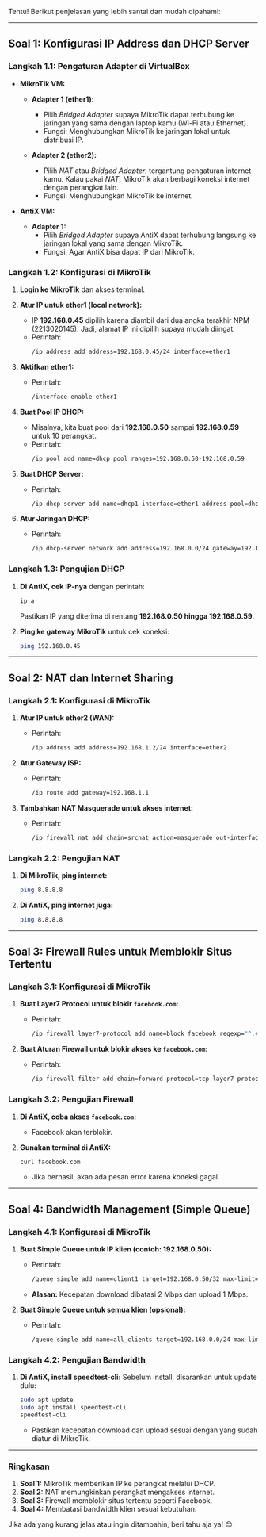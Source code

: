 Tentu! Berikut penjelasan yang lebih santai dan mudah dipahami:

---

## **Soal 1: Konfigurasi IP Address dan DHCP Server**

### **Langkah 1.1: Pengaturan Adapter di VirtualBox**
- **MikroTik VM:**
  - **Adapter 1 (ether1):**  
    - Pilih *Bridged Adapter* supaya MikroTik dapat terhubung ke jaringan yang sama dengan laptop kamu (Wi-Fi atau Ethernet).
    - Fungsi: Menghubungkan MikroTik ke jaringan lokal untuk distribusi IP.
  
  - **Adapter 2 (ether2):**  
    - Pilih *NAT* atau *Bridged Adapter*, tergantung pengaturan internet kamu. Kalau pakai *NAT*, MikroTik akan berbagi koneksi internet dengan perangkat lain.
    - Fungsi: Menghubungkan MikroTik ke internet.

- **AntiX VM:**
  - **Adapter 1:**  
    - Pilih *Bridged Adapter* supaya AntiX dapat terhubung langsung ke jaringan lokal yang sama dengan MikroTik.
    - Fungsi: Agar AntiX bisa dapat IP dari MikroTik.

### **Langkah 1.2: Konfigurasi di MikroTik**
1. **Login ke MikroTik** dan akses terminal.
   
2. **Atur IP untuk ether1 (local network):**  
   - IP **192.168.0.45** dipilih karena diambil dari dua angka terakhir NPM (2213020145). Jadi, alamat IP ini dipilih supaya mudah diingat.
   - Perintah:
     ```bash
     /ip address add address=192.168.0.45/24 interface=ether1
     ```
   
3. **Aktifkan ether1:**
   - Perintah:
     ```bash
     /interface enable ether1
     ```
   
4. **Buat Pool IP DHCP:**  
   - Misalnya, kita buat pool dari **192.168.0.50** sampai **192.168.0.59** untuk 10 perangkat.
   - Perintah:
     ```bash
     /ip pool add name=dhcp_pool ranges=192.168.0.50-192.168.0.59
     ```

5. **Buat DHCP Server:**  
   - Perintah:
     ```bash
     /ip dhcp-server add name=dhcp1 interface=ether1 address-pool=dhcp_pool disabled=no
     ```

6. **Atur Jaringan DHCP:**  
   - Perintah:
     ```bash
     /ip dhcp-server network add address=192.168.0.0/24 gateway=192.168.0.45 dns-server=8.8.8.8
     ```

### **Langkah 1.3: Pengujian DHCP**
1. **Di AntiX, cek IP-nya** dengan perintah:
   ```bash
   ip a
   ```
   Pastikan IP yang diterima di rentang **192.168.0.50 hingga 192.168.0.59**.

2. **Ping ke gateway MikroTik** untuk cek koneksi:
   ```bash
   ping 192.168.0.45
   ```

---

## **Soal 2: NAT dan Internet Sharing**

### **Langkah 2.1: Konfigurasi di MikroTik**
1. **Atur IP untuk ether2 (WAN):**  
   - Perintah:
     ```bash
     /ip address add address=192.168.1.2/24 interface=ether2
     ```
   
2. **Atur Gateway ISP:**  
   - Perintah:
     ```bash
     /ip route add gateway=192.168.1.1
     ```

3. **Tambahkan NAT Masquerade untuk akses internet:**  
   - Perintah:
     ```bash
     /ip firewall nat add chain=srcnat action=masquerade out-interface=ether2
     ```

### **Langkah 2.2: Pengujian NAT**
1. **Di MikroTik, ping internet:**
   ```bash
   ping 8.8.8.8
   ```
   
2. **Di AntiX, ping internet juga:**
   ```bash
   ping 8.8.8.8
   ```

---

## **Soal 3: Firewall Rules untuk Memblokir Situs Tertentu**

### **Langkah 3.1: Konfigurasi di MikroTik**
1. **Buat Layer7 Protocol untuk blokir `facebook.com`:**  
   - Perintah:
     ```bash
     /ip firewall layer7-protocol add name=block_facebook regexp="^.+(facebook.com).*\$"
     ```

2. **Buat Aturan Firewall untuk blokir akses ke `facebook.com`:**  
   - Perintah:
     ```bash
     /ip firewall filter add chain=forward protocol=tcp layer7-protocol=block_facebook action=drop
     ```

### **Langkah 3.2: Pengujian Firewall**
1. **Di AntiX, coba akses `facebook.com`:**  
   - Facebook akan terblokir.

2. **Gunakan terminal di AntiX:**
   ```bash
   curl facebook.com
   ```
   - Jika berhasil, akan ada pesan error karena koneksi gagal.

---

## **Soal 4: Bandwidth Management (Simple Queue)**

### **Langkah 4.1: Konfigurasi di MikroTik**
1. **Buat Simple Queue untuk IP klien (contoh: 192.168.0.50):**  
   - Perintah:
     ```bash
     /queue simple add name=client1 target=192.168.0.50/32 max-limit=2M/1M
     ```
   - **Alasan:** Kecepatan download dibatasi 2 Mbps dan upload 1 Mbps.

2. **Buat Simple Queue untuk semua klien (opsional):**  
   - Perintah:
     ```bash
     /queue simple add name=all_clients target=192.168.0.0/24 max-limit=2M/1M
     ```

### **Langkah 4.2: Pengujian Bandwidth**
1. **Di AntiX, install speedtest-cli:**
   Sebelum install, disarankan untuk update dulu:
   ```bash
   sudo apt update
   sudo apt install speedtest-cli
   speedtest-cli
   ```

   - Pastikan kecepatan download dan upload sesuai dengan yang sudah diatur di MikroTik.

---

### **Ringkasan**
1. **Soal 1:** MikroTik memberikan IP ke perangkat melalui DHCP.
2. **Soal 2:** NAT memungkinkan perangkat mengakses internet.
3. **Soal 3:** Firewall memblokir situs tertentu seperti Facebook.
4. **Soal 4:** Membatasi bandwidth klien sesuai kebutuhan.

Jika ada yang kurang jelas atau ingin ditambahin, beri tahu aja ya! 😊
